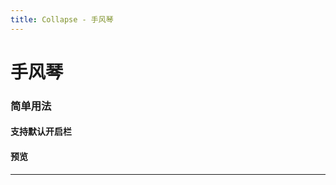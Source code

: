 ```yaml
---
title: Collapse - 手风琴
---
```

# 手风琴

### 简单用法

#### 支持默认开启栏

#### 预览

<hr><br>
<ClientOnly>
  <collapse-demo></collapse-demo>
</ClientOnly>
